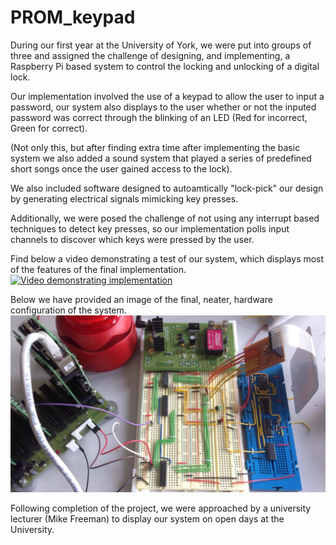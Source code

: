 # PROM_keypad

During our first year at the University of York, we were put into groups of three and assigned the challenge of designing, and implementing, a Raspberry Pi based system to control the locking and unlocking of a digital lock.

Our implementation involved the use of a keypad to allow the user to input a password, our system also displays to the user whether or not the inputed password was correct through the blinking of an LED (Red for incorrect, Green for correct).

(Not only this, but after finding extra time after implementing the basic system we also added a sound system that played a series of predefined short songs once the user gained access to the lock).

We also included software designed to autoamtically "lock-pick" our design by generating electrical signals mimicking key presses.

Additionally, we were posed the challenge of not using any interrupt based techniques to detect key presses, so our implementation polls input channels to discover which keys were pressed by the user.

Find below a video demonstrating a test of our system, which displays most of the features of the final implementation.
[![Video demonstrating implementation](http://img.youtube.com/vi/nL3srjRjIdc/0.jpg)](http://www.youtube.com/watch?v=nL3srjRjIdc)

Below we have provided an image of the final, neater, hardware configuration of the system.
![Cleaner wiring in final implementation](/clean_wiring.jpg)

Following completion of the project, we were approached by a university lecturer (Mike Freeman) to display our system on open days at the University.
